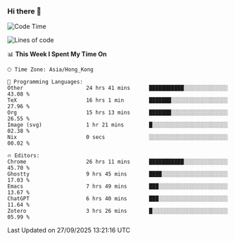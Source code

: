 ### Hi there 👋

<!--
**nicehiro/nicehiro** is a ✨ _special_ ✨ repository because its `README.md` (this file) appears on your GitHub profile.

Here are some ideas to get you started:

- 🔭 I’m currently working on ...
- 🌱 I’m currently learning ...
- 👯 I’m looking to collaborate on ...
- 🤔 I’m looking for help with ...
- 💬 Ask me about ...
- 📫 How to reach me: ...
- 😄 Pronouns: ...
- ⚡ Fun fact: ...
-->

<!--START_SECTION:waka-->
![Code Time](http://img.shields.io/badge/Code%20Time-1%2C107%20hrs%2024%20mins-blue)

![Lines of code](https://img.shields.io/badge/From%20Hello%20World%20I%27ve%20Written-1.9%20million%20lines%20of%20code-blue)

📊 **This Week I Spent My Time On** 

```text
🕑︎ Time Zone: Asia/Hong_Kong

💬 Programming Languages: 
Other                    24 hrs 41 mins      ███████████░░░░░░░░░░░░░░   43.08 % 
TeX                      16 hrs 1 min        ███████░░░░░░░░░░░░░░░░░░   27.96 % 
Org                      15 hrs 13 mins      ███████░░░░░░░░░░░░░░░░░░   26.55 % 
Image (svg)              1 hr 21 mins        █░░░░░░░░░░░░░░░░░░░░░░░░   02.38 % 
Nix                      0 secs              ░░░░░░░░░░░░░░░░░░░░░░░░░   00.02 % 

🔥 Editors: 
Chrome                   26 hrs 11 mins      ███████████░░░░░░░░░░░░░░   45.70 % 
Ghostty                  9 hrs 45 mins       ████░░░░░░░░░░░░░░░░░░░░░   17.03 % 
Emacs                    7 hrs 49 mins       ███░░░░░░░░░░░░░░░░░░░░░░   13.67 % 
ChatGPT                  6 hrs 40 mins       ███░░░░░░░░░░░░░░░░░░░░░░   11.64 % 
Zotero                   3 hrs 26 mins       █░░░░░░░░░░░░░░░░░░░░░░░░   05.99 % 
```


 Last Updated on 27/09/2025 13:21:16 UTC
<!--END_SECTION:waka-->
